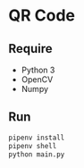 # QR Code

## Require

- Python 3
- OpenCV
- Numpy

## Run

```sh
pipenv install
pipenv shell
python main.py
```
